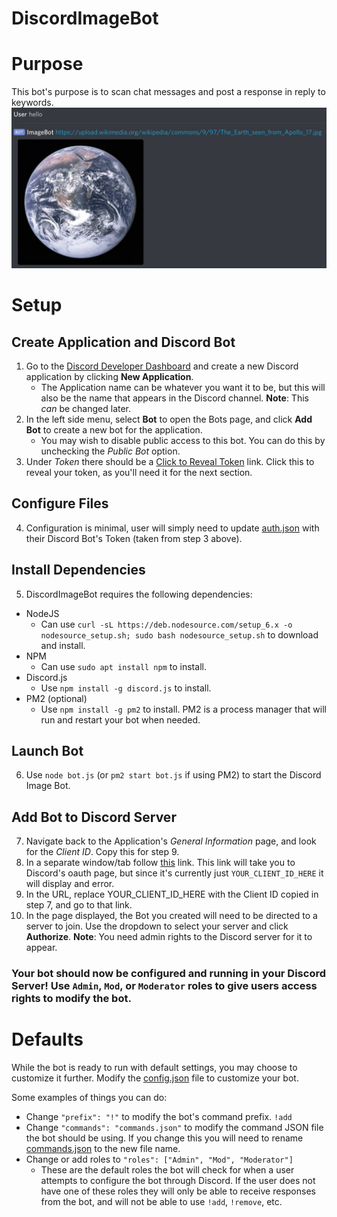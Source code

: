 # DiscordImageBot

# Purpose
This bot's purpose is to scan chat messages and post a response in reply to keywords.
![Example Image](./readme_images/hello_world.png)

# Setup
## Create Application and Discord Bot
1. Go to the [Discord Developer Dashboard](https://discordapp.com/developers/applications/) and create a new Discord application by clicking __New Application__.
    - The Application name can be whatever you want it to be, but this will also be the name that appears in the Discord channel. __Note__: This _can_ be changed later.
2. In the left side menu, select __Bot__ to open the Bots page, and click __Add Bot__ to create a new bot for the application.
    - You may wish to disable public access to this bot. You can do this by unchecking the _Public Bot_ option.
3. Under _Token_ there should be a [Click to Reveal Token]() link. Click this to reveal your token, as you'll need it for the next section.
## Configure Files
4. Configuration is minimal, user will simply need to update [auth.json](./auth.json) with their Discord Bot's Token (taken from step 3 above).
## Install Dependencies
5. DiscordImageBot requires the following dependencies:
- NodeJS
  - Can use `curl -sL https://deb.nodesource.com/setup_6.x -o nodesource_setup.sh; sudo bash nodesource_setup.sh` to download and install.
- NPM
  - Can use `sudo apt install npm` to install.
- Discord.js
  - Use `npm install -g discord.js` to install.
- PM2 (optional)
  - Use `npm install -g pm2` to install. PM2 is a process manager that will run and restart your bot when needed.
## Launch Bot
6. Use `node bot.js` (or `pm2 start bot.js` if using PM2) to start the Discord Image Bot.
## Add Bot to Discord Server
7. Navigate back to the Application's _General Information_ page, and look for the _Client ID_. Copy this for step 9.
8. In a separate window/tab follow [this](https://discordapp.com/oauth2/authorize?&client_id=YOUR_CLIENT_ID_HERE&scope=bot&permissions=0) link. This link will take you to Discord's oauth page, but since it's currently just `YOUR_CLIENT_ID_HERE` it will display and error.
9. In the URL, replace YOUR_CLIENT_ID_HERE with the Client ID copied in step 7, and go to that link.
10. In the page displayed, the Bot you created will need to be directed to a server to join. Use the dropdown to select your server and click __Authorize__. __Note__: You need admin rights to the Discord server for it to appear.

### Your bot should now be configured and running in your Discord Server! Use `Admin`, `Mod`, or `Moderator` roles to give users access rights to modify the bot.

# Defaults
While the bot is ready to run with default settings, you may choose to customize it further. Modify the [config.json](./config.json) file to customize your bot.

Some examples of things you can do:
- Change `"prefix": "!"` to modify the bot's command prefix. `!add`
- Change `"commands": "commands.json"` to modify the command JSON file the bot should be using. If you change this you will need to rename [commands.json](./commands.json) to the new file name.
- Change or add roles to `"roles": ["Admin", "Mod", "Moderator"]`
  - These are the default roles the bot will check for when a user attempts to configure the bot through Discord. If the user does not have one of these roles they will only be able to receive responses from the bot, and will not be able to use `!add`, `!remove`, etc.